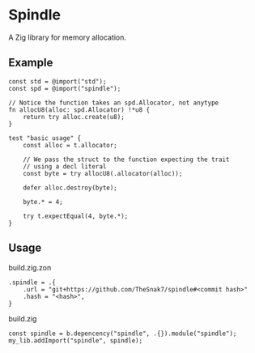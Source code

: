 # Spindle

A Zig library for memory allocation.

## Example

```zig
const std = @import("std");
const spd = @import("spindle");

// Notice the function takes an spd.Allocator, not anytype
fn allocU8(alloc: spd.Allocator) !*u8 {
    return try alloc.create(u8);
}

test "basic usage" {
    const alloc = t.allocator;

    // We pass the struct to the function expecting the trait
    // using a decl literal
    const byte = try allocU8(.allocator(alloc));

    defer alloc.destroy(byte);
    
    byte.* = 4;

    try t.expectEqual(4, byte.*);
}
```

## Usage

build.zig.zon
```zig 
.spindle = .{
    .url = "git+https://github.com/TheSnak7/spindle#<commit hash>"
    .hash = "<hash>",
}
```
build.zig
```zig
const spindle = b.depencency("spindle", .{}).module("spindle");
my_lib.addImport("spindle", spindle);
```

